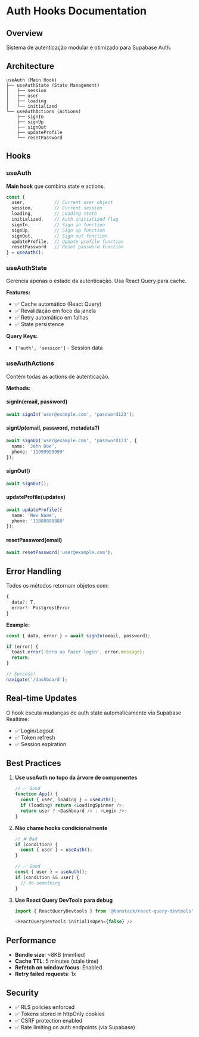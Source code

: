# Auth Hooks Documentation

## Overview
Sistema de autenticação modular e otimizado para Supabase Auth.

## Architecture

```
useAuth (Main Hook)
├── useAuthState (State Management)
│   ├── session
│   ├── user
│   ├── loading
│   └── initialized
└── useAuthActions (Actions)
    ├── signIn
    ├── signUp
    ├── signOut
    ├── updateProfile
    └── resetPassword
```

## Hooks

### useAuth
**Main hook** que combina state e actions.

```typescript
const { 
  user,           // Current user object
  session,        // Current session
  loading,        // Loading state
  initialized,    // Auth initialized flag
  signIn,         // Sign in function
  signUp,         // Sign up function
  signOut,        // Sign out function
  updateProfile,  // Update profile function
  resetPassword   // Reset password function
} = useAuth();
```

### useAuthState
Gerencia apenas o estado da autenticação. Usa React Query para cache.

**Features:**
- ✅ Cache automático (React Query)
- ✅ Revalidação em foco da janela
- ✅ Retry automático em falhas
- ✅ State persistence

**Query Keys:**
- `['auth', 'session']` - Session data

### useAuthActions
Contém todas as actions de autenticação.

**Methods:**

#### signIn(email, password)
```typescript
await signIn('user@example.com', 'password123');
```

#### signUp(email, password, metadata?)
```typescript
await signUp('user@example.com', 'password123', {
  name: 'John Doe',
  phone: '11999999999'
});
```

#### signOut()
```typescript
await signOut();
```

#### updateProfile(updates)
```typescript
await updateProfile({
  name: 'New Name',
  phone: '11888888888'
});
```

#### resetPassword(email)
```typescript
await resetPassword('user@example.com');
```

## Error Handling

Todos os métodos retornam objetos com:
```typescript
{
  data?: T,
  error?: PostgrestError
}
```

**Example:**
```typescript
const { data, error } = await signIn(email, password);

if (error) {
  toast.error('Erro ao fazer login', error.message);
  return;
}

// Success!
navigate('/dashboard');
```

## Real-time Updates

O hook escuta mudanças de auth state automaticamente via Supabase Realtime:
- ✅ Login/Logout
- ✅ Token refresh
- ✅ Session expiration

## Best Practices

1. **Use useAuth no topo da árvore de componentes**
   ```typescript
   // ✅ Good
   function App() {
     const { user, loading } = useAuth();
     if (loading) return <LoadingSpinner />;
     return user ? <Dashboard /> : <Login />;
   }
   ```

2. **Não chame hooks condicionalmente**
   ```typescript
   // ❌ Bad
   if (condition) {
     const { user } = useAuth();
   }

   // ✅ Good
   const { user } = useAuth();
   if (condition && user) {
     // do something
   }
   ```

3. **Use React Query DevTools para debug**
   ```typescript
   import { ReactQueryDevtools } from '@tanstack/react-query-devtools';
   
   <ReactQueryDevtools initialIsOpen={false} />
   ```

## Performance

- **Bundle size**: ~8KB (minified)
- **Cache TTL**: 5 minutes (stale time)
- **Refetch on window focus**: Enabled
- **Retry failed requests**: 1x

## Security

- ✅ RLS policies enforced
- ✅ Tokens stored in httpOnly cookies
- ✅ CSRF protection enabled
- ✅ Rate limiting on auth endpoints (via Supabase)
